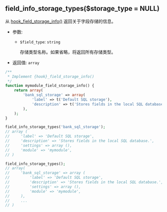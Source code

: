 ## field_info_storage_types($storage_type = NULL)

从 [hook_field_storage_info()](/) 返回关于字段存储的信息。

- 参数:
  - `$field_type`: `string`

    存储类型名称。如果省略，将返回所有存储类型。

- 返回值: `array`

```php
/**
 * Implement {hook}_field_storage_info()
 */
function mymodule_field_storage_info() {
    return array(
        'bank_sql_storage' => array(
            'label' => t('Default SQL storage'),
            'description' => t('Stores fields in the local SQL database.')
        ),
    );
}

field_info_storage_types('bank_sql_storage');
// array (
//     'label' => 'Default SQL storage',
//     'description' => 'Stores fields in the local SQL database.',
//     'settings' => array (),
//     'module' => 'mymodule',
// )

field_info_storage_types();
// array(
//     'bank_sql_storage' => array (
//         'label' => 'Default SQL storage',
//         'description' => 'Stores fields in the local SQL database.',
//         'settings' => array (),
//         'module' => 'mymodule',
//     ),
//     ...
// )
```